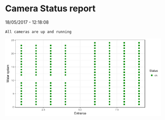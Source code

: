 Camera Status report
================
18/05/2017 - 12:18:08

    All cameras are up and running

![](camreport_files/figure-markdown_github/unnamed-chunk-2-1.png)
